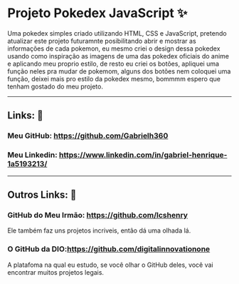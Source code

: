 # Projeto Pokedex JavaScript ✨
Uma pokedex simples criado utilizando HTML, CSS e JavaScript, pretendo atualizar este projeto futuramnte posibilitando abrir e mostrar as informações de cada pokemon, eu mesmo criei o design dessa pokedex usando como inspiração as imagens de uma das pokedex oficiais do anime e aplicando meu proprio estilo, de resto eu criei os botões, apliquei uma função neles pra mudar de pokemom, alguns dos botões nem coloquei uma função, deixei mais pro estilo da pokedex mesmo, bommmm espero que tenham gostado do meu projeto.

----------

 ## Links: 🔗
### Meu GitHub: https://github.com/Gabrielh360
### Meu Linkedin: https://www.linkedin.com/in/gabriel-henrique-1a5193213/

----------

## Outros Links: 🔗
### GitHub do Meu Irmão: https://github.com/lcshenry 
Ele também faz uns projetos incriveis, entâo dá uma olhada lá.


### O GitHub da DIO:https://github.com/digitalinnovationone
A platafoma na qual eu estudo, se você olhar o GitHub deles, você vai encontrar muitos projetos legais.

